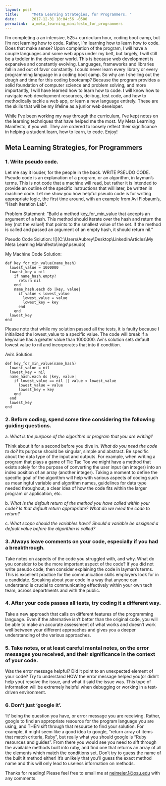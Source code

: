 ```yaml
---
layout: post
title:      "Meta Learning Strategies, for Programmers. "
date:       2017-12-31 18:04:56 -0500
permalink:  a_meta_learning_manifesto_for_programmers
---
```



I’m completing a an intensive, 525+ curriculum hour, coding boot camp, but I’m not learning how to code. Rather, I’m learning how to learn how to code. Does that make sense? Upon completion of the program, I will have a couple languages and some web apps under my belt, but largely, I will still be a toddler in the developer world. This is because web development is expansive and constantly evolving. Languages, frameworks and libraries fall in and out of favor constantly. I could never learn every library or every programming language in a coding boot camp. So why am I shelling out the dough and time for this coding bootcamp? Because the program provides a solid foundation of computer science and problem solving, and more importantly, I will have learned how to learn how to code. I will know how to navigate web development resources, de-bug, test code, and how to methodically tackle a web app, or learn a new language entirely. These are the skills that will be my lifeline as a junior web developer. 

While I’ve been working my way through the curriculum, I’ve kept notes on the learning techniques that have helped me the most. My Meta Learning Manifesto, if you will. They are ordered to loosely reflect their significance in helping a student learn, how to learn, to code. Enjoy!

## Meta Learning Strategies, for Programmers
### 1.	Write pseudo code. 
Let me say it louder, for the people in the back. WRITE PSEUDO CODE. Pseudo code is an explanation of a program, or an algorithm, in layman’s terms. This is not code that a machine will read, but rather it is intended to provide an outline of the specific instructions that will later, be written in machine code. Let me show you how helpful pseudo code is for writing appropriate logic, the first time around, with an example from Avi Flobaum’s, “Hash Iteration Lab”. 

Problem Statement: “Build a method key_for_min_value that accepts an argument of a hash. This method should iterate over the hash and return the key (not the value!) that points to the smallest value of the set. If the method is called and passed an argument of an empty hash, it should return nil.”

Pseudo Code Solution: 
![](C:\Users\Aubrey\Desktop\LinkedinArticles\My Meta Learning Manifesto\imgs\pseudo)


My Machine Code Solution:
```
def key_for_min_value(name_hash)
  lowest_value = 1000000
  lowest_key = nil
    if name_hash.empty?
      return nil
    end
    name_hash.each do |key, value|
      if value < lowest_value
        lowest_value = value
        lowest_key = key
      end
    end
  lowest_key
end

```

Please note that while my solution passed all the tests, it is faulty because I initialized the lowest_value to a specific value. The code will break if a key/value has a greater value than 1000000. Avi's solution sets default lowest value to nil and incorporates that into if condition. 

Avi’s Solution:
```
def key_for_min_value(name_hash)
  lowest_value = nil
  lowest_key = nil
  name_hash.each do |key, value|
    if lowest_value == nil || value < lowest_value
      lowest_value = value
      lowest_key = key
    end
  end
  lowest_key
end

```
### 2.	Before coding, spend some time considering the following guiding questions. 


a.	*What is the purpose of the algorithm or program that you are writing?* 

Think about it for a second before you dive in. *What do you need the code to do?* Its purpose should be singular, simple and abstract.  Be specific about the data type of the input and outputs. For example, when writing a program that plays a game of  Tic Tac Toe we might have a method that exists solely for the purpose of converting the user input (an integer) into an index position of an array (another integer).  Taking a moment to define the specific goal of the algorithm will help with various aspects of coding  such as meaningful variable and algorithm names, guidelines for data type needed throughout, a clear idea of how the code fits within the larger program or application, etc.

b.	*What is the default return of the method you have called within your code? Is that default return appropriate? What do we need the code to return?*

c.	*What scope should the variables have? Should a variable be assigned a default value before the algorithm is called?*

### 3.	Always leave comments on your code, especially if you had a breakthrough. 

Take notes on aspects of the code you struggled with, and why. What do you consider to be the more important aspect of the code? 
If you did not write pseudo code, then consider explaining the code in layman’s terms.  This is excellent practice for the communication skills employers look for in a candidate. Speaking about your code in a way that anyone can understand is crucial to communicating effectively within your own tech team, across departments and with the public. 

### 4.	After your code passes all tests, try coding it a different way. 

Take a new approach that calls on different features of the programming language. Even if the alternative isn’t better than the original code, you will be able to make an accurate assessment of what works and doesn’t work well between your different approaches and gives you a deeper understanding of the various approaches. 

### 5.	Take notes, or at least careful mental notes, on the error messages you received, and their significance in the context of your code. 

Was the error message helpful? Did it point to an unexpected element of your code? Try to understand HOW the error message helped you(or didn’t help you) resolve the issue, and what it said the issue was. This type of information will be extremely helpful when debugging or working in a test-driven environment. 

### 6.	Don’t just ‘google it’. 

‘It’ being the question you have, or error message you are receiving. Rather, google to find an appropriate resource for the program language you are using, and THEN sift through that resource to find your solution. For example, it might seem like a good idea to google, “return array of items that match criteria, Ruby”, but really what you should google is “Ruby resources and guides”. From there you would see you need to sift through the available methods built into ruby, and find one that returns an array of all the elements which match the conditions set.  Don’t try to guess the name of the built it method either! It’s unlikely that you’ll guess the exact method name and this will only lead to useless information on methods. 


Thanks for reading! Please feel free to email me at neimeier.1@osu.edu with any comments. 




